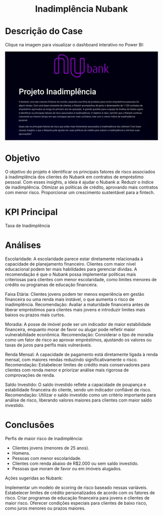 <div align="center">

# Inadimplência Nubank

</div>
 
# Descrição do Case

Clique na imagem para visualizar o dashboard interativo no Power BI:

[![ProjetoGame](https://github.com/arthurffc8/Inadimplencia-Nubank/blob/main/Captura%20de%20tela_3-12-2024_185916_.jpeg)](https://sites.google.com/view/arthurferreira/projetos/inadimpl%C3%AAncia-nubank)



# Objetivo
O objetivo do projeto é identificar os principais fatores de risco associados à inadimplência dos clientes do Nubank em contratos de empréstimo pessoal. Com esses insights, a ideia é ajudar o Nubank a:
Reduzir o índice de inadimplência.
Otimizar as políticas de crédito, aprovando mais contratos com menor risco.
Proporcionar um crescimento sustentável para a fintech.

# KPI Principal
Taxa de Inadimplência

# Análises

Escolaridade:
A escolaridade parece estar diretamente relacionada à capacidade de planejamento financeiro. Clientes com maior nível educacional podem ter mais habilidades para gerenciar dívidas.
A recomendação é que o Nubank possa implementar políticas mais criteriosas para clientes com menor escolaridade, como limites menores de crédito ou programas de educação financeira.

Faixa Etária:
Clientes jovens podem ter menos experiência em gestão financeira ou uma renda mais instável, o que aumenta o risco de inadimplência.
Recomendação: Avaliar a maturidade financeira antes de liberar empréstimos para clientes mais jovens e introduzir limites mais baixos ou prazos mais curtos.

Moradia:
A posse de imóvel pode ser um indicador de maior estabilidade financeira, enquanto morar de favor ou alugar pode refletir maior vulnerabilidade econômica.
Recomendação: Considerar o tipo de moradia como um fator de risco ao aprovar empréstimos, ajustando os valores ou taxas de juros para perfis mais vulneráveis.

Renda Mensal:
A capacidade de pagamento está diretamente ligada à renda mensal, com maiores rendas reduzindo significativamente o risco.
Recomendação: Estabelecer limites de crédito mais conservadores para clientes com renda menor e priorizar análise mais rigorosa de comprovações de renda.

Saldo Investido:
O saldo investido reflete a capacidade de poupança e estabilidade financeira do cliente, sendo um indicador confiável de risco.
Recomendação: Utilizar o saldo investido como um critério importante para análise de risco, liberando valores maiores para clientes com maior saldo investido.

# Conclusões

Perfis de maior risco de inadimplência:

- Clientes jovens (menores de 25 anos).
- Homens.
- Pessoas com menor escolaridade.
- Clientes com renda abaixo de R$2.000 ou sem saldo investido.
- Pessoas que moram de favor ou em imóveis alugados.

Ações sugeridas ao Nubank:

Implementar um modelo de scoring de risco baseado nessas variáveis.
Estabelecer limites de crédito personalizados de acordo com os fatores de risco.
Criar programas de educação financeira para jovens e clientes de maior risco.
Oferecer condições especiais para clientes de baixo risco, como juros menores ou prazos maiores.
